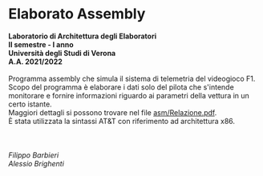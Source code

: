 # Elaborato Assembly
**Laboratorio di Architettura degli Elaboratori**<br/>
**II semestre - I anno**<br/>
**Università degli Studi di Verona**<br/>
**A.A. 2021/2022**
<br/><br/>
Programma assembly che simula il sistema di telemetria del videogioco F1.<br/>
Scopo del programma è elaborare i dati solo del pilota che s'intende monitorare e fornire informazioni riguardo ai parametri della vettura in un certo istante.<br/>
Maggiori dettagli si possono trovare nel file [asm/Relazione.pdf](https://github.com/Barba02/ElaboratoASM/blob/main/asm/Relazione.pdf).<br/>
È stata utilizzata la sintassi AT&T con riferimento ad architettura x86.<br/>
<br/><br/><br/>
_Filippo Barbieri<br/>
Alessio Brighenti_
